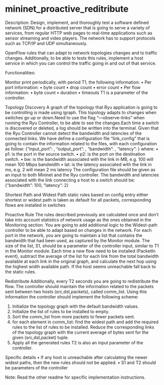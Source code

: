 # mininet_proactive_reditribute
Description:
Design, implement, and thoroughly test a software defined network (SDN) for a distributed server that is going to serve a variety of services, from regular HTTP web pages to real-time applications such as sensor streaming and video players. The network has to support protocols such as TCP/IP and UDP simultaneously.

OpenFlow rules that can adapt to network topologies changes and to traffic changes. Additionally, to be able to tests this rules, implement a host service in which you can control the traffic going in and out of that service. 

Functionalities:

Monitor
 print periodically, with period T1, the following information:
• Per port information:
• byte count
• drop count
• error count
• Per flow information:
• byte count
• duration
• timeouts
T1 is a parameter of the controller.

Topology Discovery
A graph of the topology that Ryu application is going to be controlling is made using igraph. This topology adapts to changes  when switches go up or down.Need to use the flag “—observe-links” when running the Ryu Controller, to be
able to see the changes.Each time a switch is discovered or deleted, a log should be written into the terminal.
Given that the Ryu Controller cannot detect the bandwidth and latencies of the connected links. We have define a configuration file “link_config” that is going to contain the information related to the
files, with each configuration as follow:
{“input_port”: <p1>, “output_port”: <p2>, “bandwidth”: <bw>, “latency”: <lat>}
where:
• p1: is the port in the source switch.
• p2: is the port on the destination switch.
• bw: is the bandwidth associated with the link in MB, e.g. 100 will mean 100 Mbps bandwidth
• lat: is the latency associated with the link in ms, e.g. 2 will mean 2 ms latency
The configuration file should be given as an input to both Mininet and the Ryu controller.
The bandwidth and latencies associated with the link connecting a host to a switch should be:
{“bandwidth”: 100, “latency”: 2} 

Shortest Path and Widest Path static rules 
based on config entry either shortest or widest path is taken as default for all packets, corresponding flows are installed in switches

Proactive Rule
The rules described previously are calculated once and don’t take into account statistics of network
usage as the ones obtained in the Monitoring section. You are going to add additional logic to the
Widest-path controller to be able to adapt based on changes in the network.
For each port in the network, you are going to maintain a list that contains the bandwidth that had been
used, as captured by the Monitor module. The size of the list, S1, should be a parameter of the controller
input, similar to T1 in the Monitor module.
Each time a new flow need to be installed (PacketIn event), subtract the average of the list for each link
from the total bandwidth available at each link in the original graph, and calculate the next hop using the
highest width available path. If the host seems unreachable fall back to the static rules.

Redistribute
Additionally, every T2 seconds you are going to redistribute the flow. The controller should maintain the
information related to the packets sent between two hosts (src,dst,packets), called comm_list. Using this
information the controller should implement the following scheme:
1. Initialize the topology graph with the default bandwidth values.
2. Initialize the list of rules to be installed to empty.
3. Sort the comm_list from more packets to fewer packets sent.
4. for each element in comm_list:
find the widest path and add the required rules to the list of rules to be installed.
Reduce the corresponding links of the topology graph with the current average of bytes sent for
the given (src,dst,packet) tuple.
5. Apply all the generated rules
T2 is also an input parameter of the controller.

Specific details
• If any host is unreachable after calculating the newer widest paths, then the new rules should not be
applied.
• S1 and T2 should be parameters of the controller


Note: Read the other readme for specific implementation instructions.
